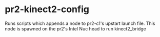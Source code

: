 # pr2-kinect2-config
Runs scripts which appends a node to pr2-c1's upstart launch file. This node is spawned on the pr2's Intel Nuc head to run kinect2_bridge 
